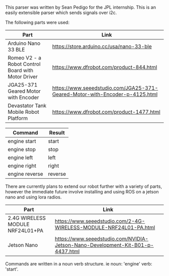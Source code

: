 This parser was written by Sean Pedigo for the JPL internship. This is an easily extensible parser which sends signals over i2c.  
  
The following parts were used:  

Part | Link
------------ | -------------
Arduino Nano 33 BLE | https://store.arduino.cc/usa/nano-33-ble  
Romeo V2 - a Robot Control Board with Motor Driver | https://www.dfrobot.com/product-844.html  
JGA25-371 Geared Motor with Encoder | https://www.seeedstudio.com/JGA25-371-Geared-Motor-with-Encoder-p-4125.html  
Devastator Tank Mobile Robot Platform | https://www.dfrobot.com/product-1477.html  

Command | Result
------------ | -------------
engine start | start
engine stop | stop
engine left | left
engine right | right
engine reverse | reverse

There are currently plans to extend our robot further with a variety of parts, however the immediate future involve installing and using ROS on a jetson nano and using lora radios.

Part | Link
------------ | -------------
2.4G WIRELESS MODULE NRF24L01+PA | https://www.seeedstudio.com/2-4G-WIRELESS-MODULE-NRF24L01-PA.html
Jetson Nano | https://www.seeedstudio.com/NVIDIA-Jetson-Nano-Development-Kit-B01-p-4437.html

Commands are written in a noun verb structure. ie noun: 'engine' verb: 'start'.  
